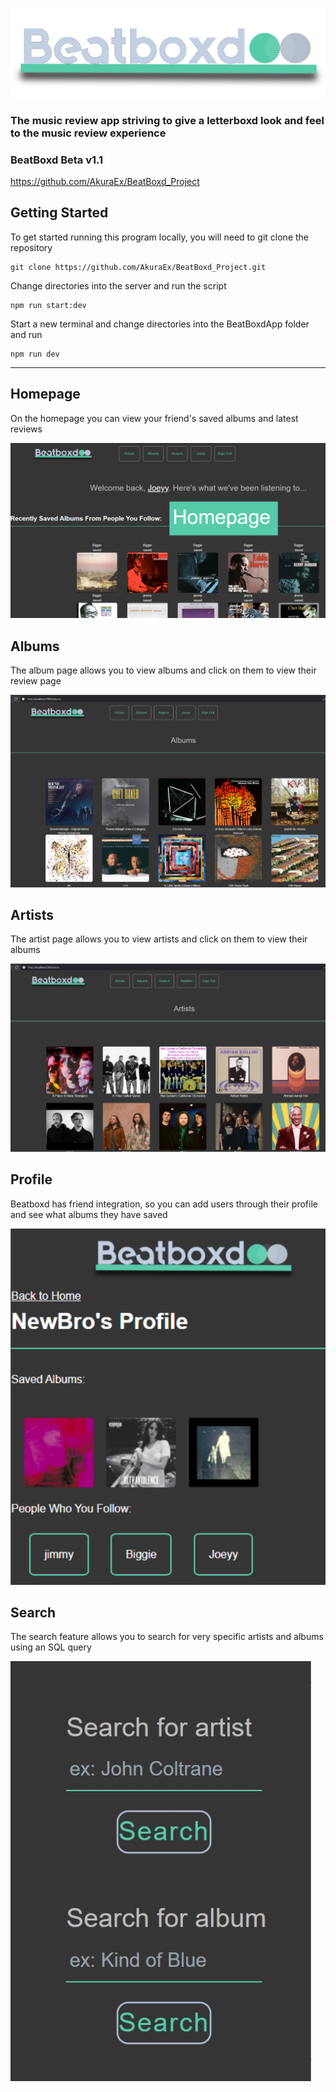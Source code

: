 ![BeatBoxd_Icon](http://github.com/AkuraEx/BeatBoxdApp/blob/main/public/beatboxdReal(real).png?raw=true)
### The music review app striving to give a letterboxd look and feel to the music review experience
### BeatBoxd Beta v1.1
https://github.com/AkuraEx/BeatBoxd_Project

## Getting Started
To get started running this program locally, you will need to git clone the repository
```
git clone https://github.com/AkuraEx/BeatBoxd_Project.git
```
Change directories into the server
and run the script
```
npm run start:dev
```
Start a new terminal and change
directories into the BeatBoxdApp folder
and run
```
npm run dev
```

---
## Homepage
On the homepage you can view your friend's saved albums and latest reviews

![Homepage](http://github.com/AkuraEx/BeatBoxdApp/blob/main/public/1.png?raw=true)
## Albums
The album page allows you to view albums and click on them to view their review page

![Albums](http://github.com/AkuraEx/BeatBoxdApp/blob/main/public/2.png?raw=true)
## Artists
The artist page allows you to view artists and click on them to view their albums

![Artists](http://github.com/AkuraEx/BeatBoxdApp/blob/main/public/3.png?raw=true)
## Profile
Beatboxd has friend integration, so you can add users through their profile and see what albums they have saved

![Profile](http://github.com/AkuraEx/BeatBoxdApp/blob/main/public/4.PNG?raw=true)
## Search
The search feature allows you to search for very specific artists and albums using an SQL query

![Search](http://github.com/AkuraEx/BeatBoxdApp/blob/main/public/5.jpg?raw=true)
